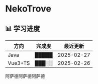 # NekoTrove

## 📊 学习进度  
| 方向    | 完成度 | 最近更新   |
| ------- | ------ | ---------- |
| Java    | █████  | 2025-02-27 |
| Vue3+TS | ███░░  | 2025-02-26 |

阿萨德阿萨德阿萨德